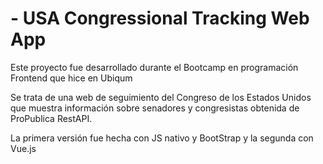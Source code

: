 # - USA Congressional Tracking Web App

Este proyecto fue desarrollado durante el Bootcamp en programación Frontend que hice en Ubiqum


Se trata de una web de seguimiento del Congreso de los Estados Unidos que muestra información sobre senadores y congresistas obtenida de ProPublica RestAPI. 

La primera versión fue hecha con JS nativo y BootStrap y la segunda con Vue.js

